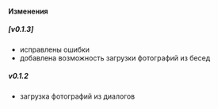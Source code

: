#### Изменения

##### [v0.1.3] 
- исправлены ошибки
- добавлена возможность загрузки фотографий из бесед

##### v0.1.2
- загрузка фотографий из диалогов



